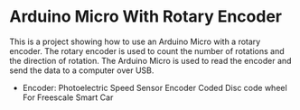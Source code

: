 # Arduino Micro With Rotary Encoder

This is a project showing how to use an Arduino Micro with a rotary encoder. The rotary encoder is used to count the number of rotations and the direction of rotation. The Arduino Micro is used to read the encoder and send the data to a computer over USB.

- Encoder: Photoelectric Speed Sensor Encoder Coded Disc code wheel For Freescale Smart Car
